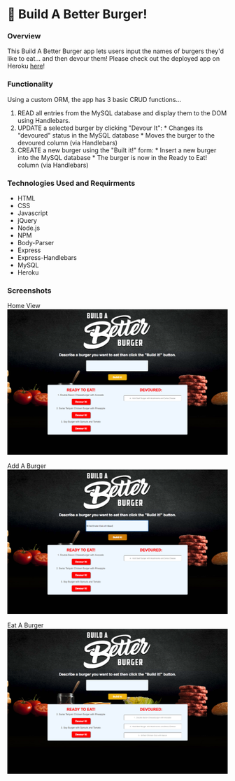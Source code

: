 # :hamburger: Build A Better Burger!


### Overview

This Build A Better Burger app lets users input the names of burgers they'd like to eat... and then devour them!
Please check out the deployed app on Heroku [here](https://shrouded-coast-56714.herokuapp.com/burgers)!


### Functionality

Using a custom ORM, the app has 3 basic CRUD functions...
  1. READ all entries from the MySQL database and display them to the DOM using Handlebars.
  2. UPDATE a selected burger by clicking "Devour It":
    * Changes its "devoured" status in the MySQL database
    * Moves the burger to the devoured column (via Handlebars)
  3. CREATE a new burger using the "Built it!" form:
    * Insert a new burger into the MySQL database
    * The burger is now in the Ready to Eat! column (via Handlebars)


### Technologies Used and Requirments

* HTML
* CSS
* Javascript
* jQuery
* Node.js
* NPM
* Body-Parser
* Express
* Express-Handlebars
* MySQL
* Heroku

### Screenshots

Home View
![Full Size](/screenshots/home.png)


Add A Burger
![Mobile Size](/screenshots/add.png)


Eat A Burger
![Mobile Size](/screenshots/eat.png)

